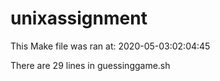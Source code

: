 # unixassignment

This Make file was ran at: 2020-05-03:02:04:45

There are 29 lines in guessinggame.sh

